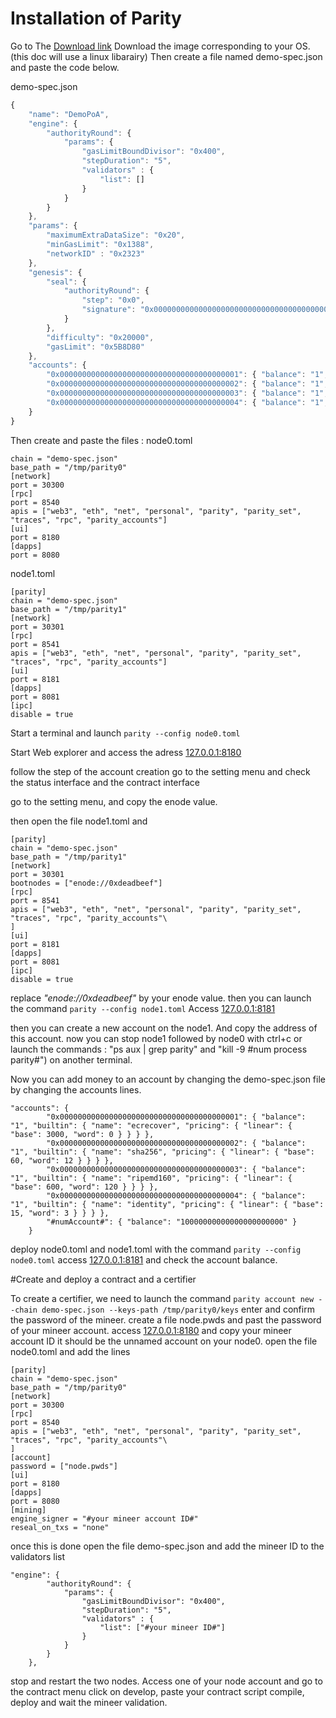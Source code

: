 # Installation of Parity

Go to The [Download link](https://github.com/paritytech/parity/releases) 
Download the image corresponding to your OS.(this doc will use a linux libarairy)
Then create a file named demo-spec.json and paste the code below.

demo-spec.json
```javascript
{
    "name": "DemoPoA",
    "engine": {
        "authorityRound": {
            "params": {
                "gasLimitBoundDivisor": "0x400",
                "stepDuration": "5",
                "validators" : {
                    "list": []
                }
            }
        }
    },
    "params": {
        "maximumExtraDataSize": "0x20",
        "minGasLimit": "0x1388",
        "networkID" : "0x2323"
    },
    "genesis": {
        "seal": {
            "authorityRound": {
                "step": "0x0",
                "signature": "0x0000000000000000000000000000000000000000000000000000000000000000000000000000000000000000000000000000000000000000000000000000000000"
            }
        },
        "difficulty": "0x20000",
        "gasLimit": "0x5B8D80"
    },
    "accounts": {
        "0x0000000000000000000000000000000000000001": { "balance": "1", "builtin": { "name": "ecrecover", "pricing": { "linear": { "base": 3000, "word": 0 } } } },
        "0x0000000000000000000000000000000000000002": { "balance": "1", "builtin": { "name": "sha256", "pricing": { "linear": { "base": 60, "word": 12 } } } },
        "0x0000000000000000000000000000000000000003": { "balance": "1", "builtin": { "name": "ripemd160", "pricing": { "linear": { "base": 600, "word": 120 } } } },
        "0x0000000000000000000000000000000000000004": { "balance": "1", "builtin": { "name": "identity", "pricing": { "linear": { "base": 15, "word": 3 } } } }
    }
}
```
Then create and paste the files :
node0.toml
```[parity]
chain = "demo-spec.json"
base_path = "/tmp/parity0"
[network]
port = 30300
[rpc]
port = 8540
apis = ["web3", "eth", "net", "personal", "parity", "parity_set", "traces", "rpc", "parity_accounts"]
[ui]
port = 8180
[dapps]
port = 8080
```

node1.toml
```
[parity]
chain = "demo-spec.json"
base_path = "/tmp/parity1"
[network]
port = 30301
[rpc]
port = 8541
apis = ["web3", "eth", "net", "personal", "parity", "parity_set", "traces", "rpc", "parity_accounts"]
[ui]
port = 8181
[dapps]
port = 8081
[ipc]
disable = true
```

Start a terminal and launch ```parity --config node0.toml```

Start Web explorer and access the adress [127.0.0.1:8180](127.0.0.1:8180) 

follow the step of the account creation
go to the setting menu and check the status interface and the contract interface

go to the setting menu, and copy the enode value.

then open the file node1.toml and 
```
[parity]
chain = "demo-spec.json"
base_path = "/tmp/parity1"
[network]
port = 30301
bootnodes = ["enode://0xdeadbeef"]
[rpc]
port = 8541
apis = ["web3", "eth", "net", "personal", "parity", "parity_set", "traces", "rpc", "parity_accounts"\
]
[ui]
port = 8181
[dapps]
port = 8081
[ipc]
disable = true
```
replace _"enode://0xdeadbeef"_ by your enode value.
then you can launch the command ```parity --config node1.toml```
Access [127.0.0.1:8181](127.0.0.1:8181) 

then you can create a new account on the node1.
And copy the address of this account.
now you can stop node1 followed by node0 with ctrl+c or launch the commands : "ps aux | grep parity" and "kill -9 #num process parity#") on another terminal.


Now you can add money to an account by changing the demo-spec.json file by changing the accounts lines.
```
"accounts": {
        "0x0000000000000000000000000000000000000001": { "balance": "1", "builtin": { "name": "ecrecover", "pricing": { "linear": { "base": 3000, "word": 0 } } } },
        "0x0000000000000000000000000000000000000002": { "balance": "1", "builtin": { "name": "sha256", "pricing": { "linear": { "base": 60, "word": 12 } } } },
        "0x0000000000000000000000000000000000000003": { "balance": "1", "builtin": { "name": "ripemd160", "pricing": { "linear": { "base": 600, "word": 120 } } } },
        "0x0000000000000000000000000000000000000004": { "balance": "1", "builtin": { "name": "identity", "pricing": { "linear": { "base": 15, "word": 3 } } } },
        "#numAccount#": { "balance": "10000000000000000000000" }
    }
```
deploy node0.toml and node1.toml with the command  ```parity --config node0.toml```
access [127.0.0.1:8181](127.0.0.1:8181)
and check the account balance.

#Create and deploy a contract and a certifier

To create a certifier, we need to launch the command ```parity account new --chain demo-spec.json --keys-path /tmp/parity0/keys```
enter and confirm the password of the mineer.
create a file node.pwds
and past the password of your mineer account.
access [127.0.0.1:8180](http://127.0.0.1:8180) and copy your mineer account ID it should be the unnamed account on your node0.
open the file node0.toml and add the lines 
```
[parity]
chain = "demo-spec.json"
base_path = "/tmp/parity0"
[network]
port = 30300
[rpc]
port = 8540
apis = ["web3", "eth", "net", "personal", "parity", "parity_set", "traces", "rpc", "parity_accounts"\
]
[account]
password = ["node.pwds"]
[ui]
port = 8180
[dapps]
port = 8080
[mining]
engine_signer = "#your mineer account ID#"
reseal_on_txs = "none"
```

once this is done open the file demo-spec.json
and add the mineer ID to the validators list
```
"engine": {
        "authorityRound": {
            "params": {
                "gasLimitBoundDivisor": "0x400",
                "stepDuration": "5",
                "validators" : {
                    "list": ["#your mineer ID#"]
                }
            }
        }
    },
```
stop and restart the two nodes.
Access one of your node account and go to the contract menu click on develop, paste your contract script compile, deploy and wait the mineer validation.
